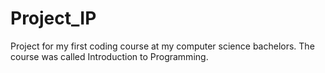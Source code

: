 # Project_IP
Project for my first coding course at my computer science bachelors. The course was called Introduction to Programming. 

